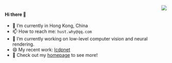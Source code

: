 <a href="#">
<img align="right" src="https://github-readme-stats.vercel.app/api?username=onpix&show_icons=true&theme=shades-of-purple" /> 
</a>
                                                                                                                 
#### Hi there 👋

- 🔭 I’m currently in Hong Kong, China
- 📫 How to reach me: `hust.why@qq.com`
- 🌱 I’m currently working on low-level computer vision and neural rendering.
- 😄 My recent work: [lcdpnet](https://github.com/onpix/LCDPNet)
- 🏡 Check out my [homepage](https://whyy.site) to see more! 

<!--
- 😄 My recent work: [vielab](https://github.com/creeper121386/vielab)

**creeper121386/creeper121386** is a ✨ _special_ ✨ repository because its `README.md` (this file) appears on your GitHub profile.

Here are some ideas to get you started:



- 👯 I’m looking to collaborate on ...
- 🤔 I’m looking for help with ...
- 💬 Ask me about ...

- 😄 Pronouns: ...
- ⚡ Fun fact: ...
-->
